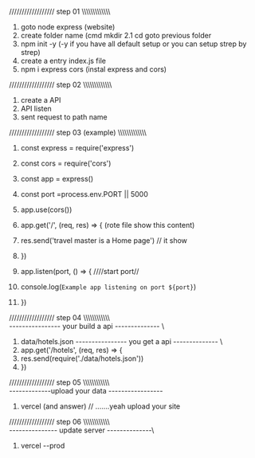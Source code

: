 ////////////////// step 01 \\\\\\\\\\\\\\\\\\\\\\\\\
1. goto node express (website)
2. create folder name (cmd mkdir <file name>
  2.1 cd <folder name> goto previous folder
3. npm init -y (-y if you have all default setup or you can setup strep by strep)
4. create a entry index.js file 
5. npm i express cors (instal express and cors)

////////////////// step 02 \\\\\\\\\\\\\\\\\\\\\\\\\
1. create a API 
2. API listen 
3. sent request to path name

////////////////// step 03 (example) \\\\\\\\\\\\\\\\\\\\\\\\\
1. const express = require('express') 
2. const cors = require('cors')
3. const app = express()
4. const port =process.env.PORT || 5000
5. app.use(cors())

6. app.get('/', (req, res) => { (rote file show this content)
7.  res.send('travel master is a Home page') // it show 
8. })

9. app.listen(port, () => {     ////start port//
10.  console.log(`Example app listening on port ${port}`)
11. })

////////////////// step 04 \\\\\\\\\\\\\\\\\\\\\\\\\
 ---------------- your build a api -------------- \\
 1. data/hotels.json
 ---------------- you get a api -------------- \\
 2. app.get('/hotels', (req, res) => {
 3.    res.send(require('./data/hotels.json'))
 4.  })

////////////////// step 05 \\\\\\\\\\\\\\\\\\\\\\\\\
 -------------upload your data -----------------
1. vercel (and answer) // .......yeah upload your site

////////////////// step 06 \\\\\\\\\\\\\\\\\\\\\\\\\
--------------- update server --------------\\
1. vercel --prod
